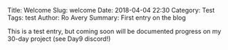 Title: Welcome
Slug: welcome
Date: 2018-04-04 22:30
Category: Test
Tags: test
Author: Ro Avery
Summary: First entry on the blog

This is a test entry, but coming soon will be documented progress on my 30-day project (see Day9 discord!)
